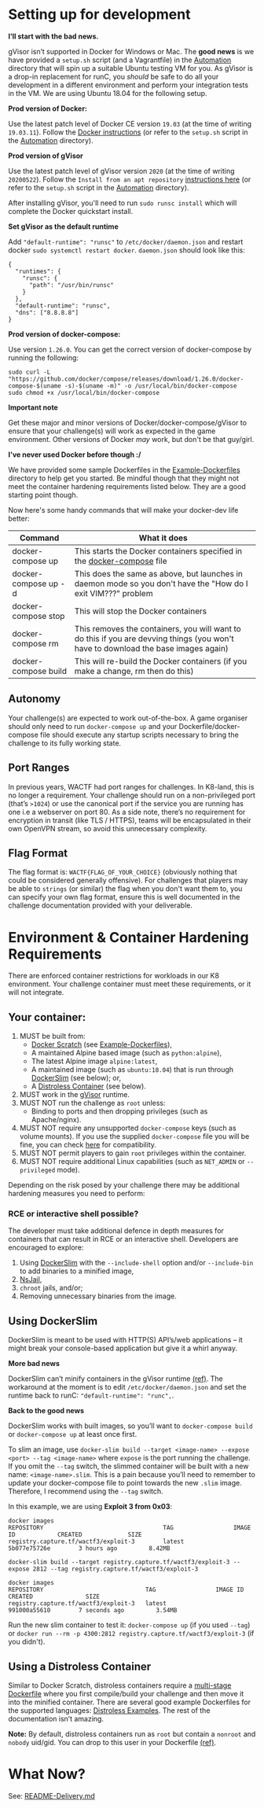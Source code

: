 # Setting up for development

**I’ll start with the bad news.**

gVisor isn’t supported in Docker for Windows or Mac. The **good news** is we have provided a `setup.sh` script (and a Vagrantfile) in the [Automation](Automation) directory that will spin up a suitable Ubuntu testing VM for you. As gVisor is a drop-in replacement for runC, you _should_ be safe to do all your development in a different environment and perform your integration tests in the VM. We are using Ubuntu 18.04 for the following setup.

**Prod version of Docker:**

Use the latest patch level of Docker CE version `19.03` (at the time of writing `19.03.11`). Follow the [Docker instructions](https://docs.docker.com/engine/installation/linux/ubuntu/) (or refer to the `setup.sh` script in the [Automation](Automation) directory).

**Prod version of gVisor**

Use the latest patch level of gVisor version `2020` (at the time of writing `20200522`). Follow the `Install from an apt repository` [instructions here](https://gvisor.dev/docs/user_guide/install/) (or refer to the `setup.sh` script in the [Automation](Automation) directory).

After installing gVisor, you'll need to run `sudo runsc install` which will complete the Docker quickstart install.

**Set gVisor as the default runtime**

Add `"default-runtime": "runsc"` to `/etc/docker/daemon.json` and restart docker `sudo systemctl restart docker`. `daemon.json` should look like this:

```
{
  "runtimes": {
    "runsc": {
      "path": "/usr/bin/runsc"
    }
  },
  "default-runtime": "runsc",
  "dns": ["8.8.8.8"]
}
```

**Prod version of docker-compose:**

Use version `1.26.0`. You can get the correct version of docker-compose by running the following:
```
sudo curl -L "https://github.com/docker/compose/releases/download/1.26.0/docker-compose-$(uname -s)-$(uname -m)" -o /usr/local/bin/docker-compose
sudo chmod +x /usr/local/bin/docker-compose
```

**Important note**

Get these major and minor versions of Docker/docker-compose/gVisor to ensure that your challenge(s) will work as expected in the game environment. Other versions of Docker _may_ work, but don't be that guy/girl.

**I've never used Docker before though :/**

We have provided some sample Dockerfiles in the [Example-Dockerfiles](Example-Dockerfiles) directory to help get you started. Be mindful though that they might not meet the container hardening requirements listed below. They are a good starting point though.

Now here's some handy commands that will make your docker-dev life better:

|Command|What it does|
|---|---|
| docker-compose up | This starts the Docker containers specified in the [docker-compose](docker-compose.yml) file |
| docker-compose up -d | This does the same as above, but launches in daemon mode so you don't have the "How do I exit VIM???" problem |
| docker-compose stop | This will stop the Docker containers |
| docker-compose rm | This removes the containers, you will want to do this if you are devving things (you won't have to download the base images again) |
| docker-compose build | This will re-build the Docker containers (if you make a change, rm then do this) |

## Autonomy

Your challenge(s) are expected to work out-of-the-box. A game organiser should only need to run `docker-compose up` and your Dockerfile/docker-compose file should execute any startup scripts necessary to bring the challenge to its fully working state.

## Port Ranges

In previous years, WACTF had port ranges for challenges. In K8-land, this is no longer a requirement. Your challenge should run on a non-privileged port (that’s `>1024`) or use the canonical port if the service you are running has one i.e a webserver on port 80. As a side note, there’s no requirement for encryption in transit (like TLS / HTTPS), teams will be encapsulated in their own OpenVPN stream, so avoid this unnecessary complexity.

## Flag Format

The flag format is: `WACTF{FLAG_OF_YOUR_CHOICE}` (obviously nothing that could be considered generally offensive). For challenges that players may be able to `strings` (or similar) the flag when you don't want them to, you can specify your own flag format, ensure this is well documented in the challenge documentation provided with your deliverable.

# Environment & Container Hardening Requirements

There are enforced container restrictions for workloads in our K8 environment. Your challenge container must meet these requirements, or it will not integrate.

## Your container:

1. MUST be built from:
	* [Docker Scratch](https://hub.docker.com/_/scratch) (see [Example-Dockerfiles](Example-Dockerfiles)),
	* A maintained Alpine based image (such as `python:alpine`),
	* The latest Alpine image `alpine:latest`,
	* A maintained image (such as `ubuntu:18.04`) that is run through [DockerSlim](https://dockersl.im) (see below); or,
	* A [Distroless Container](https://github.com/GoogleContainerTools/distroless) (see below).
2. MUST work in the [gVisor](https://gvisor.dev/) runtime.
3. MUST NOT run the challenge as `root` unless:
	* Binding to ports and then dropping privileges (such as Apache/nginx).
4. MUST NOT require any unsupported `docker-compose` keys (such as volume mounts). If you use the supplied `docker-compose` file you will be fine, you can check [here](https://kompose.io/conversion/) for compatibility.
5. MUST NOT permit players to gain `root` privileges within the container.
6. MUST NOT require additional Linux capabilities (such as `NET_ADMIN` or `--privileged` mode).

Depending on the risk posed by your challenge there may be additional hardening measures you need to perform:

### RCE or interactive shell possible?

The developer must take additional defence in depth measures for containers that can result in RCE or an interactive shell. Developers are encouraged to explore:

1. Using [DockerSlim](https://dockersl.im) with the `--include-shell` option and/or `--include-bin` to add binaries to a minified image,
2. [NsJail](https://nsjail.dev/),
3. `chroot` jails, and/or;
4. Removing unnecessary binaries from the image.

## Using DockerSlim

DockerSlim is meant to be used with HTTP(S) API’s/web applications – it might break your console-based application but give it a whirl anyway.

**More bad news**

DockerSlim can’t minify containers in the gVisor runtime [(ref)](https://github.com/docker-slim/docker-slim/issues/160). The workaround at the moment is to edit `/etc/docker/daemon.json` and set the runtime back to runC: `"default-runtime": "runc",`.

**Back to the good news**

DockerSlim works with built images, so you’ll want to `docker-compose build` or `docker-compose up` at least once first. 

To slim an image, use `docker-slim build --target <image-name> --expose <port> --tag <image-name>` where `expose` is the port running the challenge. If you omit the `--tag` switch, the slimmed container will be built with a new name: `<image-name>.slim`. This is a pain because you’ll need to remember to update your docker-compose file to point towards the new `.slim` image. Therefore, I recommend using the `--tag` switch.

In this example, we are using **Exploit 3 from 0x03**:
```
docker images
REPOSITORY                                  TAG                 IMAGE ID            CREATED             SIZE
registry.capture.tf/wactf3/exploit-3        latest              5b077e75726e        3 hours ago         8.42MB
```

`docker-slim build --target registry.capture.tf/wactf3/exploit-3 --expose 2812 --tag registry.capture.tf/wactf3/exploit-3`

```
docker images
REPOSITORY                             TAG                 IMAGE ID            CREATED               SIZE
registry.capture.tf/wactf3/exploit-3   latest              991000a55610        7 seconds ago         3.54MB
```

Run the new slim container to test it: `docker-compose up` (if you used `--tag`) or `docker run --rm -p 4300:2812 registry.capture.tf/wactf3/exploit-3` (if you didn't).

## Using a Distroless Container

Similar to Docker Scratch, distroless containers require a [multi-stage Dockerfile](https://docs.docker.com/develop/develop-images/multistage-build/) where you first compile/build your challenge and then move it into the minified container. There are several good example Dockerfiles for the supported languages: [Distroless Examples](https://github.com/GoogleContainerTools/distroless/tree/master/examples). The rest of the documentation isn’t amazing.

**Note:** By default, distroless containers run as `root` but contain a `nonroot` and `nobody` uid/gid. You can drop to this user in your Dockerfile [(ref)](https://github.com/GoogleContainerTools/distroless/issues/443).

# What Now?

See: [README-Delivery.md](README-Delivery.md)
